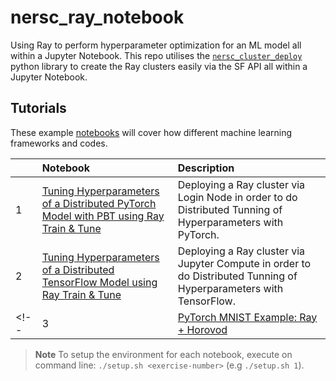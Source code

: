 # nersc_ray_notebook
Using Ray to perform hyperparameter optimization for an ML model all within a Jupyter Notebook. This repo utilises the [`nersc_cluster_deploy`](https://github.com/asnaylor/nersc_cluster_deploy) python library to create the Ray clusters easily via the SF API all within a Jupyter Notebook.
 
## Tutorials

These example [notebooks](notebooks) will cover how different machine learning frameworks and codes.

|     | Notebook | Description |
| :-- | :----- | :---------- |
| 1  | [Tuning Hyperparameters of a Distributed PyTorch Model with PBT using Ray Train & Tune](notebooks/ex_01_pytorch_ray_train_tune.ipynb) | Deploying a Ray cluster via Login Node in order to do Distributed Tunning of Hyperparameters with PyTorch. |
| 2  | [Tuning Hyperparameters of a Distributed TensorFlow Model using Ray Train & Tune](notebooks/ex_02_tensorflow_ray_train_tune.ipynb) | Deploying a Ray cluster via Jupyter Compute in order to do Distributed Tunning of Hyperparameters with TensorFlow. |
<!-- | 3  | [PyTorch MNIST Example: Ray + Horovod](notebooks/ex_03_pytorch_ray_hvd.ipynb) | Deploying a Ray cluster in order to run Ray with Horovod. | -->


> **Note**
> To setup the environment for each notebook, execute on command line: `./setup.sh <exercise-number>` (e.g `./setup.sh 1`).
